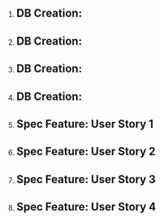 1. DB Creation:
    -
1. DB Creation:
    -
1. DB Creation:
    -
1. DB Creation:
    -
1. Spec Feature: User Story 1
    -
1. Spec Feature: User Story 2
    -
1. Spec Feature: User Story 3
    -
1. Spec Feature: User Story 4
    -
